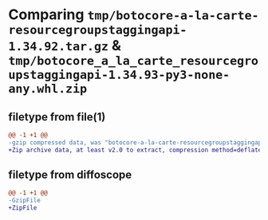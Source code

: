 # Comparing `tmp/botocore-a-la-carte-resourcegroupstaggingapi-1.34.92.tar.gz` & `tmp/botocore_a_la_carte_resourcegroupstaggingapi-1.34.93-py3-none-any.whl.zip`

## filetype from file(1)

```diff
@@ -1 +1 @@
-gzip compressed data, was "botocore-a-la-carte-resourcegroupstaggingapi-1.34.92.tar", last modified: Fri Apr 26 01:01:47 2024, max compression
+Zip archive data, at least v2.0 to extract, compression method=deflate
```

## filetype from diffoscope

```diff
@@ -1 +1 @@
-GzipFile
+ZipFile
```

